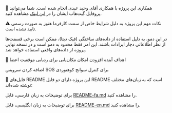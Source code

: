 👥 همکاری
این پروژه با همکاری آقای وحید عبدی انجام شده است. شما می‌توانید پروفایل گیت‌هاب ایشان را در [این لینک](https://github.com/vahidmabdi) مشاهده کنید.

⚠️ نکات مهم
این پروژه به دلیل شرایط خاص از سمت کارفرما هنوز به صورت رسمی تایید نشده است.

در این دمو، به دلیل استفاده از داده‌های ساختگی (فیک دیتا)، ممکن است برخی قسمت‌ها از نظر اطلاعاتی دچار ایرادات باشند. این امر فقط محدود به دمو است و در نسخه نهایی پروژه از داده‌های واقعی استفاده خواهد شد.

🔮 اهداف آینده
افزودن امکان مکان‌یابی برای ردیابی موقعیت اعضا

اضافه کردن سرویس SOS برای کنترل سوانح کوهنوردی

📄 فایل‌های README
این پروژه دارای دو فایل README است که به زبان‌های مختلف نوشته شده‌اند:

برای توضیحات به زبان فارسی، فایل  [README-fa.md](https://github.com/amirsolo456/MSFIApp-Demo/blob/main/README-fa.md) را مشاهده کنید.

برای توضیحات به زبان انگلیسی، فایل [README-en.md](https://github.com/amirsolo456/MSFIApp-Demo/blob/main/README-en.md)  را مشاهده کنید.


<!-- GitHub Topics (Tags): 
dotnet
dotnet-maui
maui
persian-date-picker
datepicker
shamsi-date
solar-hijri
maui-custom-control
maui-component
persian-calendar
localized-datepicker
mobile-ui
xaml
mvvm
reusable-component
تاریخ-شمسی
تقویم-شمسی
انتخابگر-تاریخ
دیت-پیکر-فارسی
تاریخ-ایرانی
dotnet, dotnet-maui, maui, persian-date-picker, datepicker, shamsi-date, solar-hijri, maui-custom-control, maui-component, persian-calendar, localized-datepicker, mobile-ui, xaml, mvvm, reusable-component 
-->